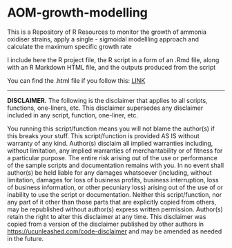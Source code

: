 # AOM-growth-modelling
This is a Repository of R Resources to monitor the growth of ammonia oxidiser strains, apply a single - sigmoidal modellling approach and calculate the maximum specific growth rate

I include here the R project file, the R script in a form of an .Rmd file, along with an R Markdown HTML file, and the outputs produced from the script

You can find the .html file if you follow this: 
[LINK](https://kanellopal.github.io/AOM-growth-modelling/AOM_Growth_Model.html)

---------------------------------------------------------------------------------------------------------------------------------------------------------------------------------------
**DISCLAIMER.**
The following is the disclaimer that applies to all scripts, functions, one-liners, etc. This disclaimer supersedes any disclaimer included in any script, function, one-liner, etc.

You running this script/function means you will not blame the author(s) if this breaks your stuff. This script/function is provided AS IS without warranty of any kind. Author(s) disclaim all implied warranties including, without limitation, any implied warranties of merchantability or of fitness for a particular purpose. The entire risk arising out of the use or performance of the sample scripts and documentation remains with you. In no event shall author(s) be held liable for any damages whatsoever (including, without limitation, damages for loss of business profits, business interruption, loss of business information, or other pecuniary loss) arising out of the use of or inability to use the script or documentation. Neither this script/function, nor any part of it other than those parts that are explicitly copied from others, may be republished without author(s) express written permission. Author(s) retain the right to alter this disclaimer at any time. This disclaimer was copied from a version of the disclaimer published by other authors in https://ucunleashed.com/code-disclaimer and may be amended as needed in the future.
